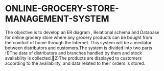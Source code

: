 # ONLINE-GROCERY-STORE-MANAGEMENT-SYSTEM
The objective is to develop an ER diagram , Relational schema and Database for online grocery store where any grocery products can be bought from the comfort of home through the Internet. This system will be a mediator between distributors and customers.The system is divided into two parts :1)The data of distributors and branches handled by them and stock availability is collected.2)The products are displayed to customers according to the availability, and data related to their orders is stored.
